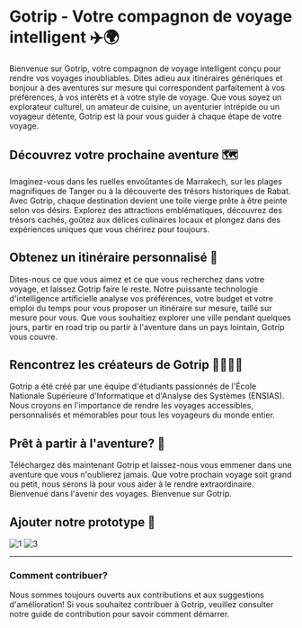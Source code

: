 # Gotrip - Votre compagnon de voyage intelligent ✈️🌍

Bienvenue sur Gotrip, votre compagnon de voyage intelligent conçu pour rendre vos voyages inoubliables. Dites adieu aux itinéraires génériques et bonjour à des aventures sur mesure qui correspondent parfaitement à vos préférences, à vos intérêts et à votre style de voyage. Que vous soyez un explorateur culturel, un amateur de cuisine, un aventurier intrépide ou un voyageur détente, Gotrip est là pour vous guider à chaque étape de votre voyage.

## Découvrez votre prochaine aventure 🗺️

Imaginez-vous dans les ruelles envoûtantes de Marrakech, sur les plages magnifiques de Tanger ou à la découverte des trésors historiques de Rabat. Avec Gotrip, chaque destination devient une toile vierge prête à être peinte selon vos désirs. Explorez des attractions emblématiques, découvrez des trésors cachés, goûtez aux délices culinaires locaux et plongez dans des expériences uniques que vous chérirez pour toujours.

## Obtenez un itinéraire personnalisé 📅

Dites-nous ce que vous aimez et ce que vous recherchez dans votre voyage, et laissez Gotrip faire le reste. Notre puissante technologie d'intelligence artificielle analyse vos préférences, votre budget et votre emploi du temps pour vous proposer un itinéraire sur mesure, taillé sur mesure pour vous. Que vous souhaitiez explorer une ville pendant quelques jours, partir en road trip ou partir à l'aventure dans un pays lointain, Gotrip vous couvre.

## Rencontrez les créateurs de Gotrip 👨‍💻👩‍💻

Gotrip a été créé par une équipe d'étudiants passionnés de l'École Nationale Supérieure d'Informatique et d'Analyse des Systèmes (ENSIAS). Nous croyons en l'importance de rendre les voyages accessibles, personnalisés et mémorables pour tous les voyageurs du monde entier.

## Prêt à partir à l'aventure? 🚀

Téléchargez dès maintenant Gotrip et laissez-nous vous emmener dans une aventure que vous n'oublierez jamais. Que votre prochain voyage soit grand ou petit, nous serons là pour vous aider à le rendre extraordinaire. Bienvenue dans l'avenir des voyages. Bienvenue sur Gotrip.

## Ajouter notre prototype 📸

![1](https://github.com/MYassineBoum/DEVJAM-GOTRIP/assets/118315997/b510777a-de78-4889-9d16-df5cba3ec073)
![3](https://github.com/MYassineBoum/DEVJAM-GOTRIP/assets/118315997/53d86e0c-8d2c-4289-81e6-2f141ca5b601)


---

### Comment contribuer?

Nous sommes toujours ouverts aux contributions et aux suggestions d'amélioration! Si vous souhaitez contribuer à Gotrip, veuillez consulter notre guide de contribution pour savoir comment démarrer.
